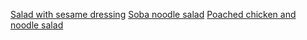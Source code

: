 [Salad with sesame dressing](https://www.budgetbytes.com/roasted-broccoli-salad-almonds-simple-sesame-dressing/)
[Soba noodle salad](https://damndelicious.net/2013/06/17/sesame-soba-noodles/)
[Poached chicken and noodle salad](http://chelseawinter.co.nz/thai-chicken-noodle-salad/)

